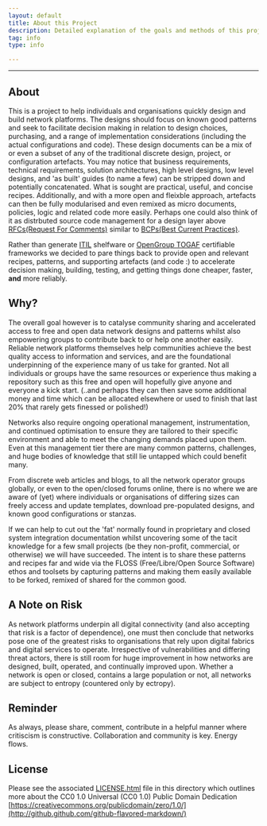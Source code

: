 ```yaml
---
layout: default
title: About this Project
description: Detailed explanation of the goals and methods of this project.
tag: info
type: info

---
```


---

## About

This is a project to help individuals and organisations quickly design and build network platforms. The designs should focus on known good patterns and seek to facilitate decision making in relation to design choices, purchasing, and a range of implementation considerations (including the actual configurations and code). These design documents can be a mix of or even a subset of any of the traditional discrete design, project, or configuration artefacts. You may notice that business requirements, technical requirements, solution architectures, high level designs, low level designs, and 'as built' guides (to name a few) can be stripped down and potentially concatenated. What is sought are practical, useful, and concise recipes. Additionally, and with a more open and fleixble approach, artefacts can then be fully modularised and even remixed as micro documents, policies, logic and related code more easily. Perhaps one could also think of it as distrbuted source code management for a design layer above [RFCs(Request For Comments)](http://www.ietf.org/rfc.html) similar to [BCPs(Best Current Practices)](http://en.wikipedia.org/wiki/Best_current_practice). 

Rather than generate [ITIL](http://www.itil-officialsite.com/AboutITIL/WhatisITIL.aspx) shelfware or [OpenGroup TOGAF](http://www.opengroup.org/togaf/) certifiable frameworks we decided to pare things back to provide open and relevant recipes, patterns, and supporting artefacts (and code :) to accelerate decision making, building, testing, and getting things done cheaper, faster, **and** more reliably.

## Why?

The overall goal however is to catalyse community sharing and accelerated access to free and open data network designs and patterns whilst also empowering groups to contribute back to or help one another easily. Reliable network platforms themselves help communities achieve the best quality access to information and services, and are the foundational underpinning of the experience many of us take for granted. Not all individuals or groups have the same resources or experience thus making a repository such as this free and open will hopefully give anyone and everyone a kick start. (..and perhaps they can then save some additional money and time which can be allocated elsewhere or used to finish that last 20% that rarely gets finessed or polished!)

Networks also require ongoing operational management, instrumentation, and continued optimisation to ensure they are tailored to their specific environment and able to meet the changing demands placed upon them. Even at this management tier there are many common patterns, challenges, and huge bodies of knowledge that still lie untapped which could benefit many.

From discrete web articles and blogs, to all the network operator groups globally, or even to the open/closed forums online, there is no where we are aware of (yet) where individuals or organisations of differing sizes can freely access and update templates, download pre-populated designs, and known good configurations or stanzas.

If we can help to cut out the 'fat' normally found in proprietary and closed system integration documentation whilst uncovering some of the tacit knowledge for a few small projects (be they non-profit, commercial, or otherwise) we will have succeeded. The intent is to share these patterns and recipes far and wide via the FLOSS (Free/Libre/Open Source Software) ethos and toolsets by capturing patterns and making them easily available to be forked, remixed of shared for the common good. 

## A Note on Risk

As network platforms underpin all digital connectivity (and also accepting that risk is a factor of dependence), one must then conclude that networks pose one of the greatest risks to organisations that rely upon digital fabrics and digital services to operate. Irrespective of vulnerabilities and differing threat actors, there is still room for huge improvement in how networks are designed, built, operated, and continually improved upon. Whether a network is open or closed, contains a large population or not, all networks are subject to entropy (countered only by ectropy).


## Reminder

As always, please share, comment, contribute in a helpful manner where critiscism is constructive. Collaboration and community is key. Energy flows.

## License 

Please see the associated [LICENSE.html](LICENSE.html) file in this directory which outlines more about the CC0 1.0 Universal (CC0 1.0) 
Public Domain Dedication [https://creativecommons.org/publicdomain/zero/1.0/](http://github.github.com/github-flavored-markdown/)